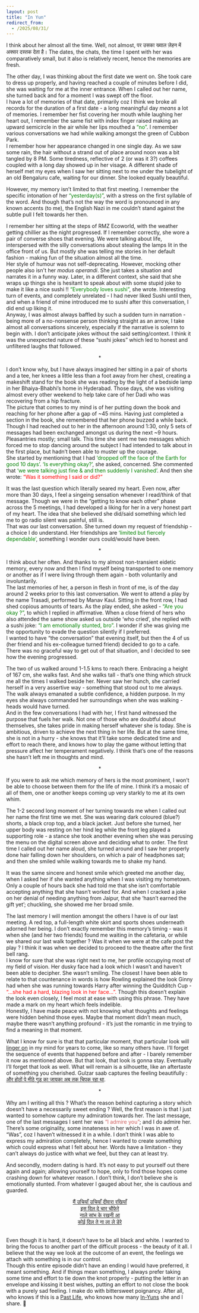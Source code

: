 ```yaml
---
layout: post
title: "In Yun"
redirect_from:
  - /2025/08/31/
---
```


I think about her almost all the time. Well, not almost, पर उसका ख्याल ज़ेहन में अक्सर दस्तक देता है। The dates, the chats, the time I spent with her was comparatively small, but it also is relatively recent, hence the memories are fresh. 

The other day, I was thinking about the first date we went on. She took care to dress up properly, and having reached a couple of minutes before I did, she was waiting for me at the inner entrance. When I called out her name, she turned back and for a moment I was swept off the floor.<br>
I have a lot of memories of that date, primarily coz I think we broke all records for the duration of a first date - a long meaningful day _means_ a lot of memories. I remember her fist covering her mouth while laughing her heart out, I remember the same fist with index finger raised making an upward semicircle in the air while her lips mouthed a <span style="color:green">“no”</span>. I remember various conversations we had while walking amongst the green of Cubbon Park. <br>
I remember how her appearance changed in one single day. As we saw some rain, the hair without a strand out of place around noon was a bit tangled by 8 PM. Some tiredness, reflective of 2 (or was it 3?) coffees coupled with a long day showed up in her visage. A different shade of herself met my eyes when I saw her sitting next to me under the tubelight of an old Bengaluru cafe, waiting for our dinner. She looked equally beautiful.


However, my memory isn’t limited to that first meeting. I remember the specific intonation of her <span style="color:green">“yesterday(s)”</span>, with a stress on the first syllable of the word. And though that’s not the way the word is pronounced in any known accents (to me), the English Nazi in me couldn’t stand against the subtle pull I felt towards her then.

I remember her sitting at the steps of RMZ Ecoworld, with the weather getting chillier as the night progressed. If I remember correctly, she wore a pair of converse shoes that evening. We were talking about life, interspersed with the silly conversations about stealing the lamps lit in the office front of us. But mostly she was telling me stories in her default fashion - making fun of the situation almost all the time. <br>
Her style of humour was not self-deprecating. However, mocking other people also isn't her _modus operandi_. She just takes a situation and narrates it in a funny way. Later, in a different context, she said that she wraps up things she is hesitant to speak about with some stupid joke to make it like a nice sushi !! <span style="color:green">“Everybody loves sushi”</span>, she wrote. Interesting turn of events, and completely unrelated - I had never liked Sushi until then, and when a friend of mine introduced me to sushi after this conversation, I did end up liking it.<br>
Anyway, I was almost always baffled by such a sudden turn in narration - being more of a no-nonsense person thinking straight as an arrow, I take almost all conversations sincerely, especially if the narrative is solemn to begin with. I don’t anticipate jokes without the said setting/context. I think it was the unexpected nature of these “sushi jokes” which led to honest and unfiltered laughs that followed.

<center>*</center>

I don’t know why, but I have always imagined her sitting in a pair of shorts and a tee, her knees a little less than a foot away from her chest, creating a makeshift stand for the book she was reading by the light of a bedside lamp in her Bhaiya-Bhabhi’s home in Hyderabad. Those days, she was visiting almost every other weekend to help take care of her Dadi who was recovering from a hip fracture.<br>
The picture that comes to my mind is of her putting down the book and reaching for her phone after a gap of ~45 mins. Having just completed a section in the book, she remembered that her phone buzzed a while back.<br>
Though I had reached out to her in the afternoon around 1:30, only 5 sets of messages had been exchanged amongst us during the next ~9 hours. Pleasantries mostly; small talk. This time she sent me two messages which forced me to stop dancing around the subject I had intended to talk about in the first place, but hadn’t been able to muster up the courage.<br>
She started by mentioning that I had <span style="color:green">‘dropped off the face of the Earth for good 10 days’</span>. <span style="color:green">‘Is everything okay?’</span>, she asked, concerned. She commented that <span style="color:green">‘we were talking just fine & and then suddenly I vanished’</span>. And then she wrote: <span style="color:red">“Was it something I said or did?”</span>

It was the last question which literally seared my heart. Even now, after more than 30 days, I feel a singeing sensation whenever I read/think of that message. Though we were in the “getting to know each other” phase across the 5 meetings, I had developed a liking for her in a very honest part of my heart. The idea that she believed she did/said something which led me to go radio silent was painful, still is.<br>
That was our last conversation. She turned down my request of friendship - a choice I do understand. Her friendships are <span style="color:green">‘limited but fiercely dependable’</span>, something I wonder ours could/would have been.

<center>*</center>

I think about her often. And thanks to my almost non-transient eidetic memory, every now and then I find myself being transported to one memory or another as if I were living through them again - both voluntarily and involuntarily.<br>
The last memories of her, a person in flesh in front of me, is of the day around 2 weeks prior to this last conversation. We went to attend a play by the name Trasadi, performed by Manav Kaul. Sitting in the front row, I had shed copious amounts of tears. As the play ended, she asked - <span style="color:green">“Are you okay ?”</span>, to which I replied in affirmative. When a close friend of hers who also attended the same show asked us outside ‘who cried’, she replied with a sushi joke: <span style="color:green">“I am emotionally stunted, bro”.</span> I wonder if she was giving me the opportunity to evade the question silently if I preferred.<br>
I wanted to have “the conversation” that evening itself, but then the 4 of us (her friend and his ex-colleague turned friend) decided to go to a cafe. There was no graceful way to get out of that situation, and I decided to see how the evening progressed.

The two of us walked around 1-1.5 kms to reach there. Embracing a height of 167 cm, she walks fast. And she walks tall - that’s one thing which struck me all the times I walked beside her. Never saw her hunch, she carried herself in a very assertive way - something that stood out to me always. The walk always emanated a subtle confidence, a hidden purpose. In my eyes she always commanded her surroundings when she was walking - heads would have turned.<br>
And in the few conversations I had with her, I first hand witnessed the purpose that fuels her walk. Not one of those who are doubtful about themselves, she takes pride in making herself whatever she is today. She is ambitious, driven to achieve the next thing in her life. But at the same time, she is not in a hurry - she knows that it’ll take some dedicated time and effort to reach there, and knows how to play the game without letting that pressure affect her temperament negatively. I think that’s one of the reasons she hasn’t left me in thoughts and mind.

<center>*</center>

If you were to ask me which memory of hers is the most prominent, I won’t be able to choose between them for the life of mine. I think it’s a mosaic of all of them, one or another keeps coming up very starkly to me at its own whim. 

The 1-2 second long moment of her turning towards me when I called out her name the first time we met. She was wearing dark coloured (blue?) shorts, a black crop top, and a black jacket. Just before she turned, her upper body was resting on her hind leg while the front leg played a supporting role - a stance she took another evening when she was perusing the menu on the digital screen above and deciding what to order. The first time I called out her name aloud, she turned around and I saw her properly done hair falling down her shoulders, on which a pair of headphones sat; and then she smiled while walking towards me to shake my hand.

It was the same sincere and honest smile which greeted me another day, when I asked her if she wanted anything when I was visiting my hometown. Only a couple of hours back she had told me that she isn’t comfortable accepting anything that she hasn’t worked for. And when I cracked a joke on her denial of needing anything from Jaipur, that she ‘hasn’t earned the gift yet’; chuckling, she showed me her broad smile.

The last memory I will mention amongst the others I have is of our last meeting. A red top, a full-length white skirt and sports shoes underneath adorned her being. I don’t exactly remember this memory’s timing - was it when she (and her two friends) found me waiting in the cafetaria, or while we shared our last walk together ? Was it when we were at the cafe post the play ? I think it was when we decided to proceed to the theatre after the first bell rang.<br>
I know for sure that she was right next to me, her profile occupying most of my field of vision. Her dusky face had a look which I wasn’t and haven’t been able to decipher. She wasn’t smiling. The closest I have been able to relate to that countenance in words is how Rowling explained the look Ginny had when she was running towards Harry after winning the Quidditch Cup - <span style="color:red">“...she had a hard, blazing look in her face...”.</span> Though this doesn’t explain the look even closely, I feel most at ease with using this phrase. They have made a mark on my heart which feels indelible.<br>
Honestly, I have made peace with not knowing what thoughts and feelings were hidden behind those eyes. Maybe that moment didn’t mean much, maybe there wasn’t anything profound - it’s just the romantic in me trying to find a meaning in that moment. 

What I know for sure is that that particular moment, that particular look will <a href= "https://www.youtube.com/watch?v=KisHhIRihMY" target ="_blank">linger on</a> in my mind for years to come, like so many others have. I’ll forget the sequence of events that happened before and after - I barely remember it now as mentioned above. But that look, that look is gonna stay. Eventually I’ll forget that look as well. What will remain is a silhouette, like an aftertaste of something you cherished. Gulzar saab captures the feeling beautifully : <a href = "https://youtu.be/aGBKvlUmgCk?si=fN8q8HEYjZhLpuks&t=33" target="_blank">और होठों पे मीठे गुड़ का जायका अब तक चिपक रहा था</a>.

<center>*</center>

Why am I writing all this ? What’s the reason behind capturing a story which doesn’t have a necessarily sweet ending ? Well, the first reason is that I just wanted to somehow capture my admiration towards her. The last message, one of the last messages I sent her was <span style="color:IndianRed">“I admire you”</span>; and I do admire her. There’s some originality, some innateness in her which I was in awe of. “Was”, coz I haven’t witnessed it in a while. I don’t think I was able to express my admiration completely, hence I wanted to create something which could express what I felt about her. Words have a limitation - they can’t always do justice with what we feel, but they can at least try.

And secondly, modern dating is hard. It’s not easy to put yourself out there again and again; allowing yourself to hope, only to find those hopes come crashing down for whatever reason. I don’t think, I don’t believe she is emotionally stunted. From whatever I gauged about her, she is cautious and guarded.
<center><a href="https://www.youtube.com/watch?v=uMcG0tjYWrU&t=199s" target="_blank">मैं उचियाँ उचियाँ दीवारा रखियाँ<br>
इस दिल दे चार चौफेरे<br>
नाले सांभ के रखनी आ<br>
कोई दिल ते ना ला ले डेरे</a></center>
<br>

Even though it is hard, it doesn’t have to be all black and white. I wanted to bring the focus to another part of the difficult process - the beauty of it all. I believe that the way we look at the outcome of an event, the feelings we attach with something is in our control.<br> 
Though this entire episode didn’t have an ending I would have preferred, it meant something. And if things mean something, I always prefer taking some time and effort to tie down the knot properly - putting the letter in an envelope and kissing it best wishes, putting an effort to not close the book with a purely sad feeling. I make do with bittersweet poignancy. After all, who knows if this is a <a href="https://youtube.com/clip/UgkxR0ZXFH6kGkiRpJ2GZ6nbSdESdlmgDZDX?si=yag6Dom06_Yb_f0A" target="_blank">Past Life</a>, who knows how many <a href="https://youtube.com/clip/Ugkx7hI63RCWkETIt0BMyVEr9PBO-skLa8Gr?si=znF-jHfpWr_99Tag" target="_blank">In-Yuns</a> she and I share. 🙂
